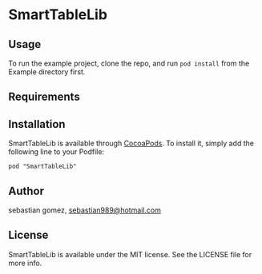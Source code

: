 # SmartTableLib
## Usage

To run the example project, clone the repo, and run `pod install` from the Example directory first.

## Requirements

## Installation

SmartTableLib is available through [CocoaPods](http://cocoapods.org). To install
it, simply add the following line to your Podfile:

    pod "SmartTableLib"

## Author

sebastian gomez, sebastian989@hotmail.com

## License

SmartTableLib is available under the MIT license. See the LICENSE file for more info.

